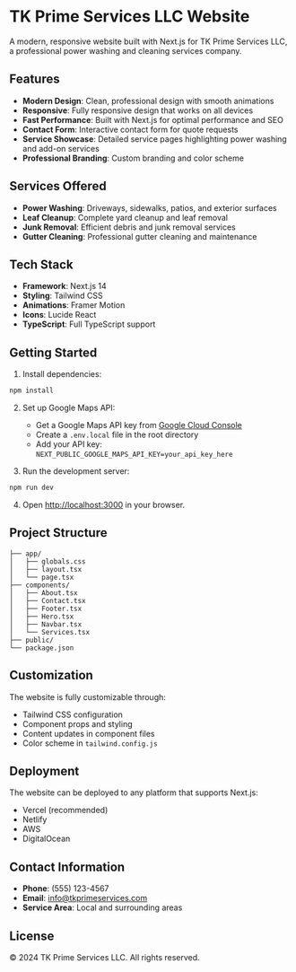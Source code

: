 # TK Prime Services LLC Website

A modern, responsive website built with Next.js for TK Prime Services LLC, a professional power washing and cleaning services company.

## Features

- **Modern Design**: Clean, professional design with smooth animations
- **Responsive**: Fully responsive design that works on all devices
- **Fast Performance**: Built with Next.js for optimal performance and SEO
- **Contact Form**: Interactive contact form for quote requests
- **Service Showcase**: Detailed service pages highlighting power washing and add-on services
- **Professional Branding**: Custom branding and color scheme

## Services Offered

- **Power Washing**: Driveways, sidewalks, patios, and exterior surfaces
- **Leaf Cleanup**: Complete yard cleanup and leaf removal
- **Junk Removal**: Efficient debris and junk removal services
- **Gutter Cleaning**: Professional gutter cleaning and maintenance

## Tech Stack

- **Framework**: Next.js 14
- **Styling**: Tailwind CSS
- **Animations**: Framer Motion
- **Icons**: Lucide React
- **TypeScript**: Full TypeScript support

## Getting Started

1. Install dependencies:
```bash
npm install
```

2. Set up Google Maps API:
   - Get a Google Maps API key from [Google Cloud Console](https://console.cloud.google.com/google/maps-apis)
   - Create a `.env.local` file in the root directory
   - Add your API key: `NEXT_PUBLIC_GOOGLE_MAPS_API_KEY=your_api_key_here`

3. Run the development server:
```bash
npm run dev
```

4. Open [http://localhost:3000](http://localhost:3000) in your browser.

## Project Structure

```
├── app/
│   ├── globals.css
│   ├── layout.tsx
│   └── page.tsx
├── components/
│   ├── About.tsx
│   ├── Contact.tsx
│   ├── Footer.tsx
│   ├── Hero.tsx
│   ├── Navbar.tsx
│   └── Services.tsx
├── public/
└── package.json
```

## Customization

The website is fully customizable through:
- Tailwind CSS configuration
- Component props and styling
- Content updates in component files
- Color scheme in `tailwind.config.js`

## Deployment

The website can be deployed to any platform that supports Next.js:
- Vercel (recommended)
- Netlify
- AWS
- DigitalOcean

## Contact Information

- **Phone**: (555) 123-4567
- **Email**: info@tkprimeservices.com
- **Service Area**: Local and surrounding areas

## License

© 2024 TK Prime Services LLC. All rights reserved.

